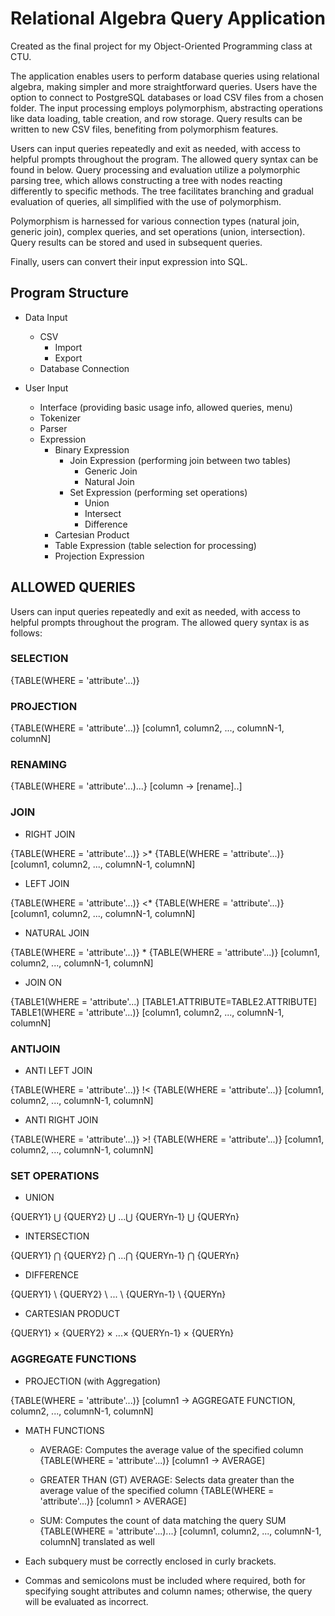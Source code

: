 # Relational Algebra Query Application

Created as the final project for my Object-Oriented Programming class at CTU.

The application enables users to perform database queries using relational algebra, making simpler and more straightforward queries. Users have the option to connect to PostgreSQL databases or load CSV files from a chosen folder. The input processing employs polymorphism, abstracting operations like data loading, table creation, and row storage. Query results can be written to new CSV files, benefiting from polymorphism features.

Users can input queries repeatedly and exit as needed, with access to helpful prompts throughout the program. The allowed query syntax can be found in below. Query processing and evaluation utilize a polymorphic parsing tree, which allows constructing a tree with nodes reacting differently to specific methods. The tree facilitates branching and gradual evaluation of queries, all simplified with the use of polymorphism.

Polymorphism is harnessed for various connection types (natural join, generic join), complex queries, and set operations (union, intersection). Query results can be stored and used in subsequent queries.

Finally, users can convert their input expression into SQL.

## Program Structure

- Data Input
    - CSV
        - Import
        - Export
    - Database Connection

- User Input
    - Interface (providing basic usage info, allowed queries, menu)
    - Tokenizer
    - Parser
    - Expression
        - Binary Expression
            - Join Expression (performing join between two tables)
                - Generic Join
                - Natural Join
            - Set Expression (performing set operations)
                - Union
                - Intersect
                - Difference
        - Cartesian Product
        - Table Expression (table selection for processing)
        - Projection Expression

## ALLOWED QUERIES

Users can input queries repeatedly and exit as needed, with access to helpful prompts throughout the program. The allowed query syntax is as follows:

### SELECTION

{TABLE(WHERE = 'attribute'...)}

### PROJECTION

{TABLE(WHERE = 'attribute'...)} [column1, column2, ..., columnN-1, columnN]

### RENAMING

{TABLE(WHERE = 'attribute'...)...} [column -> [rename]..]

### JOIN

- RIGHT JOIN

{TABLE(WHERE = 'attribute'...)} >* {TABLE(WHERE = 'attribute'...)} [column1, column2, ..., columnN-1, columnN]

- LEFT JOIN

{TABLE(WHERE = 'attribute'...)} <* {TABLE(WHERE = 'attribute'...)} [column1, column2, ..., columnN-1, columnN]

- NATURAL JOIN

{TABLE(WHERE = 'attribute'...)} * {TABLE(WHERE = 'attribute'...)} [column1, column2, ..., columnN-1, columnN]

- JOIN ON

{TABLE1(WHERE = 'attribute'...) [TABLE1.ATTRIBUTE=TABLE2.ATTRIBUTE] TABLE1(WHERE = 'attribute'...)} [column1, column2, ..., columnN-1, columnN]

### ANTIJOIN

- ANTI LEFT JOIN

{TABLE(WHERE = 'attribute'...)} !< {TABLE(WHERE = 'attribute'...)} [column1, column2, ..., columnN-1, columnN]

- ANTI RIGHT JOIN

{TABLE(WHERE = 'attribute'...)} >! {TABLE(WHERE = 'attribute'...)} [column1, column2, ..., columnN-1, columnN]

### SET OPERATIONS

- UNION

{QUERY1} ⋃ {QUERY2} ⋃ ...⋃ {QUERYn-1} ⋃ {QUERYn}

- INTERSECTION

{QUERY1} ⋂ {QUERY2} ⋂ ...⋂ {QUERYn-1} ⋂ {QUERYn}

- DIFFERENCE

{QUERY1} \ {QUERY2} \ ... \ {QUERYn-1} \ {QUERYn}

- CARTESIAN PRODUCT

{QUERY1} × {QUERY2} × ...× {QUERYn-1} × {QUERYn}

### AGGREGATE FUNCTIONS

- PROJECTION (with Aggregation)

{TABLE(WHERE = 'attribute'...)} [column1 -> AGGREGATE FUNCTION, column2, ..., columnN-1, columnN]

- MATH FUNCTIONS

    - AVERAGE: Computes the average value of the specified column
      {TABLE(WHERE = 'attribute'...)} [column1 -> AVERAGE]

    - GREATER THAN (GT) AVERAGE: Selects data greater than the average value of the specified column
      {TABLE(WHERE = 'attribute'...)} [column1 > AVERAGE]

    - SUM: Computes the count of data matching the query
      SUM {TABLE(WHERE = 'attribute'...)...} [column1, column2, ..., columnN-1, columnN] translated as well

- Each subquery must be correctly enclosed in curly brackets.
- Commas and semicolons must be included where required, both for specifying sought attributes and column names; otherwise, the query will be evaluated as incorrect.
